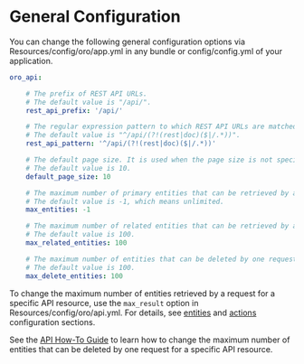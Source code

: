 <a id="web-api-configuration-general"></a>

# General Configuration

You can change the following general configuration options via Resources/config/oro/app.yml in any bundle
or config/config.yml of your application.

```yaml
oro_api:

    # The prefix of REST API URLs.
    # The default value is "/api/".
    rest_api_prefix: '/api/'

    # The regular expression pattern to which REST API URLs are matched.
    # The default value is "^/api/(?!(rest|doc)($|/.*))".
    rest_api_pattern: '^/api/(?!(rest|doc)($|/.*))'

    # The default page size. It is used when the page size is not specified in a request explicitly.
    # The default value is 10.
    default_page_size: 10

    # The maximum number of primary entities that can be retrieved by a request.
    # The default value is -1, which means unlimited.
    max_entities: -1

    # The maximum number of related entities that can be retrieved by a request.
    # The default value is 100.
    max_related_entities: 100

    # The maximum number of entities that can be deleted by one request.
    # The default value is 100.
    max_delete_entities: 100
```

To change the maximum number of entities retrieved by a request for a specific API resource, use the `max_result` option in Resources/config/oro/api.yml. For details, see
[entities](configuration.md#web-api-entities-config) and [actions](configuration.md#web-api-actions-config) configuration sections.

See the [API How-To Guide](how-to.md#max-number-of-entities-to-be-deleted) to learn how to change the maximum number of entities that can be deleted by one request for a specific API resource.
